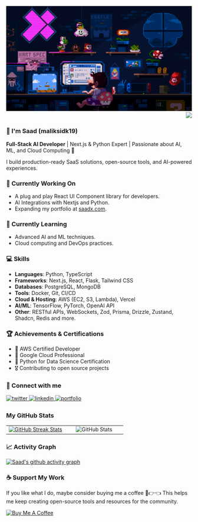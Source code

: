 <img src="banner.gif"/>
<div align="right">
  <img src="https://profile-counter.glitch.me/maliksidk19/count.svg?"  />
</div>

### 👋 I'm Saad (maliksidk19)

**Full-Stack AI Developer** | Next.js & Python Expert | Passionate about AI, ML, and Cloud Computing 🚀

I build production-ready SaaS solutions, open-source tools, and AI-powered experiences.

### 🔭 Currently Working On

- A plug and play React UI Component library for developers.
- AI Integrations with Nextjs and Python.
- Expanding my portfolio at [saadx.com](https://saadx.com).

### 🌱 Currently Learning

- Advanced AI and ML techniques.
- Cloud computing and DevOps practices.

### 💻 Skills

- **Languages**: Python, TypeScript
- **Frameworks**: Next.js, React, Flask, Tailwind CSS
- **Databases**: PostgreSQL, MongoDB
- **Tools**: Docker, Git, CI/CD
- **Cloud & Hosting**: AWS (EC2, S3, Lambda), Vercel
- **AI/ML**: TensorFlow, PyTorch, OpenAI API
- **Other**: RESTful APIs, WebSockets, Zod, Prisma, Drizzle, Zustand, Shadcn, Redis and more.

### 🏆 Achievements & Certifications

- 🥇 AWS Certified Developer
- 🏅 Google Cloud Professional
- 📜 Python for Data Science Certification
- 🎖️ Contributing to open source projects

### 🔗 Connect with me

<div align="left">
<a href="https://twitter.com/maliksidk19" target="_blank">
<img src=https://img.shields.io/badge/twitter-%2300acee.svg?&style=for-the-badge&logo=twitter&logoColor=white alt=twitter style="margin-bottom: 5px;" />
</a>
<a href="https://linkedin.com/in/maliksidk19" target="_blank">
<img src=https://img.shields.io/badge/linkedin-%231E77B5.svg?&style=for-the-badge&logo=linkedin&logoColor=white alt=linkedin style="margin-bottom: 5px;" />
</a>
<a href="https://saadx.com" target="_blank">
<img src=https://img.shields.io/badge/portfolio-%23000000.svg?&style=for-the-badge&logo=About.me&logoColor=white alt=portfolio style="margin-bottom: 5px;" />
</a>
</div>

### My GitHub Stats

<div align="center">
  <table style="border: none; width: 100%;">
    <tr>
      <td style="border: none; width: 50%; text-align: center;">
        <a href="http://www.github.com/maliksidk19">
          <img src="https://streak-stats.demolab.com/?user=maliksidk19&stroke=ffffff&background=27272a&ring=0891b2&fire=0891b2&currStreakNum=ffffff&currStreakLabel=0891b2&sideNums=ffffff&sideLabels=ffffff&dates=ffffff&hide_border=true" alt="GitHub Streak Stats" style="max-width: 100%; height: auto;" />
        </a>
      </td>
      <td style="border: none; width: 50%; text-align: center;">
        <img src="https://github-readme-stats.vercel.app/api?username=maliksidk19&show_icons=true&theme=dark&count_private=true" alt="GitHub Stats" style="max-width: 100%; height: auto;" />
      </td>
    </tr>
  </table>
</div>

### 📈 Activity Graph

[![Saad's github activity graph](https://github-readme-activity-graph.vercel.app/graph?username=maliksidk19&theme=react-dark)](https://github.com/ashutosh00710/github-readme-activity-graph)

### ☕ Support My Work

If you like what I do, maybe consider buying me a coffee 🥺👉👈
This helps me keep creating open-source tools and resources for the community.

<a href="https://www.buymeacoffee.com/maliksidk19" target="_blank"><img src="https://cdn.buymeacoffee.com/buttons/v2/default-red.png" alt="Buy Me A Coffee" width="150" ></a>

